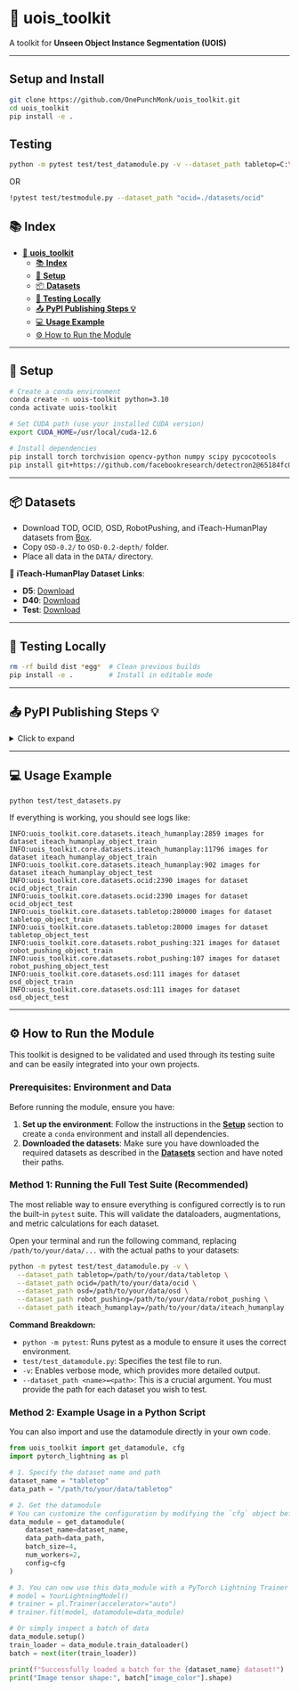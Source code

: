 # 🧠 **uois_toolkit**  
A toolkit for **Unseen Object Instance Segmentation (UOIS)**  

---
## Setup and Install

```bash
git clone https://github.com/OnePunchMonk/uois_toolkit.git
cd uois_toolkit
pip install -e .
```

## Testing

```bash
python -m pytest test/test_datamodule.py -v --dataset_path tabletop=C:\path\to\tabletop --dataset_path ocid=C:\path\to\OCID-dataset --dataset_path osd=C:\path\to\OSD --dataset_path robot_pushing=C:\path\to\pushing_data --dataset_path iteach_humanplay=C:\path\to\humanplay-data
```

OR

```bash
!pytest test/testmodule.py --dataset_path "ocid=./datasets/ocid"
```





## 📚 **Index**
- [🧠 **uois\_toolkit**](#-uois_toolkit)
  - [📚 **Index**](#-index)
  - [🚀 **Setup**](#-setup)
  - [📦 **Datasets**](#-datasets)
  - [🧪 **Testing Locally**](#-testing-locally)
  - [📤 **PyPI Publishing Steps 💡**](#-pypi-publishing-steps-)
  - [💻 **Usage Example**](#-usage-example)
  - [⚙️ How to Run the Module](#-how-to-run-the-module)

---

## 🚀 **Setup**
```bash
# Create a conda environment
conda create -n uois-toolkit python=3.10
conda activate uois-toolkit

# Set CUDA path (use your installed CUDA version)
export CUDA_HOME=/usr/local/cuda-12.6

# Install dependencies
pip install torch torchvision opencv-python numpy scipy pycocotools
pip install git+https://github.com/facebookresearch/detectron2@65184fc057d4fab080a98564f6b60fae0b94edc4
```

---

## 📦 **Datasets**
- Download TOD, OCID, OSD, RobotPushing, and iTeach-HumanPlay datasets from [Box](https://utdallas.box.com/v/uois-datasets).
- Copy `OSD-0.2/` to `OSD-0.2-depth/` folder.
- Place all data in the `DATA/` directory.

🔗 **iTeach-HumanPlay Dataset Links**:
- **D5**: [Download](https://utdallas.box.com/v/iTeach-HumanPlay-D5)  
- **D40**: [Download](https://utdallas.box.com/v/iTeach-HumanPlay-D40)  
- **Test**: [Download](https://utdallas.box.com/v/iTeach-HumanPlay-Test)

---

## 🧪 **Testing Locally**
```bash
rm -rf build dist *egg*  # Clean previous builds
pip install -e .         # Install in editable mode
```

---

## 📤 **PyPI Publishing Steps 💡**
<details>
<summary>Click to expand</summary>

```bash
# Install build tools
python -m pip install build twine

# Clean previous builds
rm -rf build/ dist/ *.egg-info

# Build the distribution
python -m build
python setup.py sdist bdist_wheel  # Ensure version is updated in setup.py

# Upload to PyPI (ensure you have your PyPI token configured)
twine upload dist/*
```

</details>

---

## 💻 **Usage Example**
```bash
python test/test_datasets.py
```

If everything is working, you should see logs like:
```
INFO:uois_toolkit.core.datasets.iteach_humanplay:2859 images for dataset iteach_humanplay_object_train
INFO:uois_toolkit.core.datasets.iteach_humanplay:11796 images for dataset iteach_humanplay_object_train
INFO:uois_toolkit.core.datasets.iteach_humanplay:902 images for dataset iteach_humanplay_object_test
INFO:uois_toolkit.core.datasets.ocid:2390 images for dataset ocid_object_train
INFO:uois_toolkit.core.datasets.ocid:2390 images for dataset ocid_object_test
INFO:uois_toolkit.core.datasets.tabletop:280000 images for dataset tabletop_object_train
INFO:uois_toolkit.core.datasets.tabletop:28000 images for dataset tabletop_object_test
INFO:uois_toolkit.core.datasets.robot_pushing:321 images for dataset robot_pushing_object_train
INFO:uois_toolkit.core.datasets.robot_pushing:107 images for dataset robot_pushing_object_test
INFO:uois_toolkit.core.datasets.osd:111 images for dataset osd_object_train
INFO:uois_toolkit.core.datasets.osd:111 images for dataset osd_object_test
```

---

## ⚙️ How to Run the Module

This toolkit is designed to be validated and used through its testing suite and can be easily integrated into your own projects.

### Prerequisites: Environment and Data

Before running the module, ensure you have:
1.  **Set up the environment**: Follow the instructions in the [**Setup**](#-setup) section to create a `conda` environment and install all dependencies.
2.  **Downloaded the datasets**: Make sure you have downloaded the required datasets as described in the [**Datasets**](#-datasets) section and have noted their paths.

### Method 1: Running the Full Test Suite (Recommended)

The most reliable way to ensure everything is configured correctly is to run the built-in `pytest` suite. This will validate the dataloaders, augmentations, and metric calculations for each dataset.

Open your terminal and run the following command, replacing `/path/to/your/data/...` with the actual paths to your datasets:

```bash
python -m pytest test/test_datamodule.py -v \
  --dataset_path tabletop=/path/to/your/data/tabletop \
  --dataset_path ocid=/path/to/your/data/ocid \
  --dataset_path osd=/path/to/your/data/osd \
  --dataset_path robot_pushing=/path/to/your/data/robot_pushing \
  --dataset_path iteach_humanplay=/path/to/your/data/iteach_humanplay
```

**Command Breakdown:**
- `python -m pytest`: Runs pytest as a module to ensure it uses the correct environment.
- `test/test_datamodule.py`: Specifies the test file to run.
- `-v`: Enables verbose mode, which provides more detailed output.
- `--dataset_path <name>=<path>`: This is a crucial argument. You must provide the path for each dataset you wish to test.

### Method 2: Example Usage in a Python Script

You can also import and use the datamodule directly in your own code.

```python
from uois_toolkit import get_datamodule, cfg
import pytorch_lightning as pl

# 1. Specify the dataset name and path
dataset_name = "tabletop"
data_path = "/path/to/your/data/tabletop"

# 2. Get the datamodule
# You can customize the configuration by modifying the `cfg` object before this call
data_module = get_datamodule(
    dataset_name=dataset_name,
    data_path=data_path,
    batch_size=4,
    num_workers=2,
    config=cfg
)

# 3. You can now use this data_module with a PyTorch Lightning Trainer
# model = YourLightningModel()
# trainer = pl.Trainer(accelerator="auto")
# trainer.fit(model, datamodule=data_module)

# Or simply inspect a batch of data
data_module.setup()
train_loader = data_module.train_dataloader()
batch = next(iter(train_loader))

print(f"Successfully loaded a batch for the {dataset_name} dataset!")
print("Image tensor shape:", batch["image_color"].shape)
```
